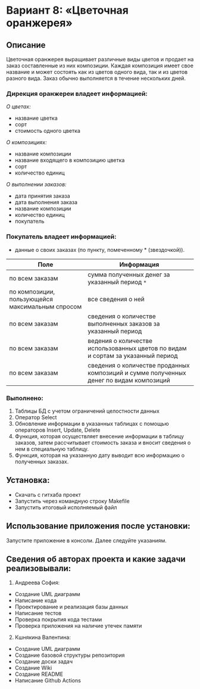 # Вариант 8: «Цветочная оранжерея»

## Описание 
Цветочная оранжерея выращивает различные виды цветов и продает на заказ составленные из них композиции. Каждая композиция имеет свое название и может состоять как из цветов одного вида, так и из цветов разного вида. Заказ обычно выполняется в течение нескольких дней.

### Дирекция оранжереи владеет информацией:
*О цветах:*
-  название цветка
-  сорт
-  стоимость одного цветка

*О композициях:*
- название композиции
- название входящего в композицию цветка
- сорт
- количество единиц

*О выполнении заказов:*
- дата принятия заказа
- дата выполнения заказа
- название композиции
- количество единиц
- покупатель

### Покупатель владеет информацией:
- данные о своих заказах (по пункту, помеченному * (звездочкой)).

Поле | Информация
------------ | -------------
по всем заказам | сумма полученных денег за указанный период `*`
по композиции, пользующейся максимальным спросом | все сведения о ней
по всем заказам | сведения о количестве выполненных заказов за указанный период 
по всем заказам | ведения о количестве использованных цветов по видам и сортам за указанный период
по всем заказам | сведения о количестве проданных композиций и сумме полученных денег по видам композиций

### Выполнено:
1. Таблицы БД с учетом ограничений целостности данных
2. Оператор Select 
3. Обновление информации в указанных таблицах с помощью операторов Insert, Update, Delete 
4. Функция, которая осуществляет внесение информации в таблицу заказов, затем рассчитывает стоимость заказа и вносит сведения о нем в специальную таблицу.
5. Функция, которая на указанную дату выводит всю информацию о полученных заказах.

## Установка:
- Скачать с гитхаба проект
- Запустить через командную строку Makefile
- Запустить итоговый исполняемый файл

## Использование приложения после установки:
Запустите приложение в консоли. Далее следуйте указаниям.

## Сведения об авторах проекта и какие задачи реализовывали:
1. Андреева София:
- Создание UML диаграмм
- Написание кода
- Проектирование и реализация базы данных
- Написание тестов
- Проверка покрытия кода тестами
- Проверка приложения на наличие утечек памяти
2. Кшнякина Валентина:
- Создание UML диаграмм
- Создание базовой структуры репозитория
- Создание доски задач
- Создание Wiki
- Создание README
- Написание Github Actions

